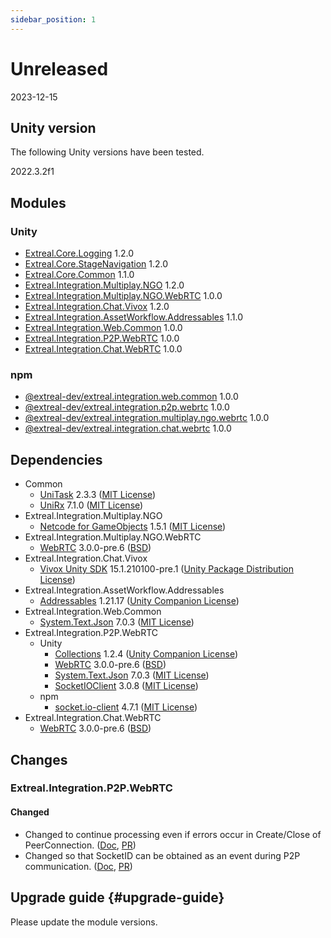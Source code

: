 ```yaml
---
sidebar_position: 1
---
```


# Unreleased

2023-12-15

## Unity version

The following Unity versions have been tested.

2022.3.2f1

## Modules

### Unity

- [Extreal.Core.Logging](https://github.com/extreal-dev/Extreal.Core.Logging) 1.2.0
- [Extreal.Core.StageNavigation](https://github.com/extreal-dev/Extreal.Core.StageNavigation) 1.2.0
- [Extreal.Core.Common](https://github.com/extreal-dev/Extreal.Core.Common) 1.1.0
- [Extreal.Integration.Multiplay.NGO](https://github.com/extreal-dev/Extreal.Integration.Multiplay.NGO) 1.2.0
- [Extreal.Integration.Multiplay.NGO.WebRTC](https://github.com/extreal-dev/Extreal.Integration.Multiplay.NGO.WebRTC) 1.0.0
- [Extreal.Integration.Chat.Vivox](https://github.com/extreal-dev/Extreal.Integration.Chat.Vivox) 1.2.0
- [Extreal.Integration.AssetWorkflow.Addressables](https://github.com/extreal-dev/Extreal.Integration.AssetWorkflow.Addressables) 1.1.0
- [Extreal.Integration.Web.Common](https://github.com/extreal-dev/Extreal.Integration.Web.Common) 1.0.0
- [Extreal.Integration.P2P.WebRTC](https://github.com/extreal-dev/Extreal.Integration.P2P.WebRTC) 1.0.0
- [Extreal.Integration.Chat.WebRTC](https://github.com/extreal-dev/Extreal.Integration.Chat.WebRTC) 1.0.0

### npm

- [@extreal-dev/extreal.integration.web.common](https://www.npmjs.com/package/@extreal-dev/extreal.integration.web.common) 1.0.0
- [@extreal-dev/extreal.integration.p2p.webrtc](https://www.npmjs.com/package/@extreal-dev/extreal.integration.p2p.webrtc) 1.0.0
- [@extreal-dev/extreal.integration.multiplay.ngo.webrtc](https://www.npmjs.com/package/@extreal-dev/extreal.integration.multiplay.ngo.webrtc) 1.0.0
- [@extreal-dev/extreal.integration.chat.webrtc](https://www.npmjs.com/package/@extreal-dev/extreal.integration.chat.webrtc) 1.0.0

## Dependencies

- Common
  - [UniTask](https://github.com/Cysharp/UniTask) 2.3.3 ([MIT License](https://github.com/Cysharp/UniTask/blob/master/LICENSE))
  - [UniRx](https://github.com/neuecc/UniRx) 7.1.0 ([MIT License](https://github.com/neuecc/UniRx/blob/master/LICENSE))
- Extreal.Integration.Multiplay.NGO
  - [Netcode for GameObjects](https://github.com/Unity-Technologies/com.unity.netcode.gameobjects) 1.5.1 ([MIT License](https://github.com/Unity-Technologies/com.unity.netcode.gameobjects/blob/develop/LICENSE.md))
- Extreal.Integration.Multiplay.NGO.WebRTC
  - [WebRTC](https://docs.unity3d.com/Packages/com.unity.webrtc@3.0/manual/index.html) 3.0.0-pre.6 ([BSD](https://docs.unity3d.com/Packages/com.unity.webrtc@3.0/license/Third%20Party%20Notices.html))
- Extreal.Integration.Chat.Vivox
  - [Vivox Unity SDK](https://docs.vivox.com/v5/general/unity/15_1_210000/en-us/Default.htm) 15.1.210100-pre.1 ([Unity Package Distribution License](https://unity.com/legal/licenses/unity-package-distribution-license))
- Extreal.Integration.AssetWorkflow.Addressables
  - [Addressables](https://docs.unity3d.com/Packages/com.unity.addressables@1.21/manual/index.html) 1.21.17 ([Unity Companion License](https://unity.com/legal/licenses/unity-companion-license))
- Extreal.Integration.Web.Common
  - [System.Text.Json](https://learn.microsoft.com/ja-jp/dotnet/api/system.text.json) 7.0.3 ([MIT License](https://github.com/dotnet/runtime/blob/main/LICENSE.TXT))
- Extreal.Integration.P2P.WebRTC
  - Unity
    - [Collections](https://docs.unity3d.com/Packages/com.unity.collections@1.2/manual/index.html) 1.2.4 ([Unity Companion License](https://unity.com/legal/licenses/unity-companion-license))
    - [WebRTC](https://docs.unity3d.com/Packages/com.unity.webrtc@3.0/manual/index.html) 3.0.0-pre.6 ([BSD](https://docs.unity3d.com/Packages/com.unity.webrtc@3.0/license/Third%20Party%20Notices.html))
    - [System.Text.Json](https://learn.microsoft.com/ja-jp/dotnet/api/system.text.json) 7.0.3 ([MIT License](https://github.com/dotnet/runtime/blob/main/LICENSE.TXT))
    - [SocketIOClient](https://github.com/doghappy/socket.io-client-csharp) 3.0.8 ([MIT License](https://github.com/doghappy/socket.io-client-csharp/blob/master/LICENSE))
  - npm
    - [socket.io-client](https://www.npmjs.com/package/socket.io-client) 4.7.1 ([MIT License](https://github.com/socketio/socket.io-client/blob/main/LICENSE))
- Extreal.Integration.Chat.WebRTC
  - [WebRTC](https://docs.unity3d.com/Packages/com.unity.webrtc@3.0/manual/index.html) 3.0.0-pre.6 ([BSD](https://docs.unity3d.com/Packages/com.unity.webrtc@3.0/license/Third%20Party%20Notices.html))

## Changes
### Extreal.Integration.P2P.WebRTC
#### Changed
- Changed to continue processing even if errors occur in Create/Close of PeerConnection. ([Doc](../integration/p2p.webrtc.md), [PR](https://github.com/extreal-dev/Extreal.Integration.P2P.WebRTC/pull/9))
- Changed so that SocketID can be obtained as an event during P2P communication. ([Doc](../integration/p2p.webrtc.md), [PR](https://github.com/extreal-dev/Extreal.Guide/pull/58))

## Upgrade guide {#upgrade-guide}

Please update the module versions.
